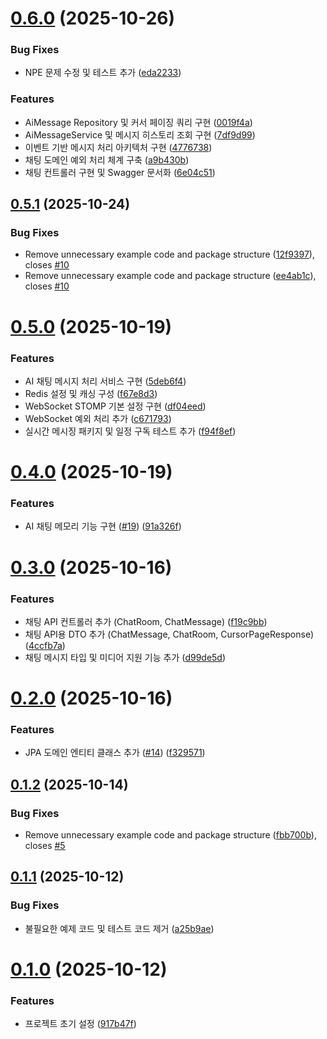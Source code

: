 # [0.6.0](https://github.com/swyp-web-11-team-4/airoad-backend/compare/v0.5.1...v0.6.0) (2025-10-26)


### Bug Fixes

* NPE 문제 수정 및 테스트 추가 ([eda2233](https://github.com/swyp-web-11-team-4/airoad-backend/commit/eda223316c053560f4d5d38016e60d101a4b1933))


### Features

* AiMessage Repository 및 커서 페이징 쿼리 구현 ([0019f4a](https://github.com/swyp-web-11-team-4/airoad-backend/commit/0019f4a5d72fe5156d99b73bfab938347ee02933))
* AiMessageService 및 메시지 히스토리 조회 구현 ([7df9d99](https://github.com/swyp-web-11-team-4/airoad-backend/commit/7df9d9931aa0c3c9fbbc7e1df81ce6b3e3f6020e))
* 이벤트 기반 메시지 처리 아키텍처 구현 ([4776738](https://github.com/swyp-web-11-team-4/airoad-backend/commit/47767388a72dc0743ad45edba50ce0bf8f054999))
* 채팅 도메인 예외 처리 체계 구축 ([a9b430b](https://github.com/swyp-web-11-team-4/airoad-backend/commit/a9b430b635e95a452ac27927e8351dd1c058d421))
* 채팅 컨트롤러 구현 및 Swagger 문서화 ([6e04c51](https://github.com/swyp-web-11-team-4/airoad-backend/commit/6e04c5128517f40a451edce64864d8bc7c30f5dd))

## [0.5.1](https://github.com/swyp-web-11-team-4/airoad-backend/compare/v0.5.0...v0.5.1) (2025-10-24)


### Bug Fixes

* Remove unnecessary example code and package structure ([12f9397](https://github.com/swyp-web-11-team-4/airoad-backend/commit/12f9397fd4624a73f46192ac700eca25ed289474)), closes [#10](https://github.com/swyp-web-11-team-4/airoad-backend/issues/10)
* Remove unnecessary example code and package structure ([ee4ab1c](https://github.com/swyp-web-11-team-4/airoad-backend/commit/ee4ab1c3d4ff33b0b392ff8f69917342fc813b22)), closes [#10](https://github.com/swyp-web-11-team-4/airoad-backend/issues/10)

# [0.5.0](https://github.com/swyp-web-11-team-4/airoad-backend/compare/v0.4.0...v0.5.0) (2025-10-19)


### Features

* AI 채팅 메시지 처리 서비스 구현 ([5deb6f4](https://github.com/swyp-web-11-team-4/airoad-backend/commit/5deb6f451fa4e004afc0e351450cea8d91b7660d))
* Redis 설정 및 캐싱 구성 ([f67e8d3](https://github.com/swyp-web-11-team-4/airoad-backend/commit/f67e8d3e35573b80c66312486e24313d91fe0492))
* WebSocket STOMP 기본 설정 구현 ([df04eed](https://github.com/swyp-web-11-team-4/airoad-backend/commit/df04eedfd92757aba5326a09f6abb04736c389e2))
* WebSocket 예외 처리 추가 ([c671793](https://github.com/swyp-web-11-team-4/airoad-backend/commit/c671793425703e52bc99ad1e32f89883e572f7f4))
* 실시간 메시징 패키지 및 일정 구독 테스트 추가 ([f94f8ef](https://github.com/swyp-web-11-team-4/airoad-backend/commit/f94f8efe4c488e9babe47528b29cd15175c687fd))

# [0.4.0](https://github.com/swyp-web-11-team-4/airoad-backend/compare/v0.3.0...v0.4.0) (2025-10-19)


### Features

* AI 채팅 메모리 기능 구현 ([#19](https://github.com/swyp-web-11-team-4/airoad-backend/issues/19)) ([91a326f](https://github.com/swyp-web-11-team-4/airoad-backend/commit/91a326f75b60f8035258d3a87f3076570151bca2))

# [0.3.0](https://github.com/swyp-web-11-team-4/airoad-backend/compare/v0.2.0...v0.3.0) (2025-10-16)


### Features

* 채팅 API 컨트롤러 추가 (ChatRoom, ChatMessage) ([f19c9bb](https://github.com/swyp-web-11-team-4/airoad-backend/commit/f19c9bb11ffc80e26db04bc902d1830c8a36ca40))
* 채팅 API용 DTO 추가 (ChatMessage, ChatRoom, CursorPageResponse) ([4ccfb7a](https://github.com/swyp-web-11-team-4/airoad-backend/commit/4ccfb7abb32d8d7a0a725faaf1d18feb4493a629))
* 채팅 메시지 타입 및 미디어 지원 기능 추가 ([d99de5d](https://github.com/swyp-web-11-team-4/airoad-backend/commit/d99de5d37bb9d7c46433d4c7edd1ebc0ad176a75))

# [0.2.0](https://github.com/swyp-web-11-team-4/airoad-backend/compare/v0.1.2...v0.2.0) (2025-10-16)


### Features

* JPA 도메인 엔티티 클래스 추가 ([#14](https://github.com/swyp-web-11-team-4/airoad-backend/issues/14)) ([f329571](https://github.com/swyp-web-11-team-4/airoad-backend/commit/f32957136c7b66978fb5428f0e34a750bfe93d00))

## [0.1.2](https://github.com/swyp-web-11-team-4/airoad-backend/compare/v0.1.1...v0.1.2) (2025-10-14)


### Bug Fixes

* Remove unnecessary example code and package structure ([fbb700b](https://github.com/swyp-web-11-team-4/airoad-backend/commit/fbb700b1caa2e3dfc57f7a317cbe5ddb06ce3800)), closes [#5](https://github.com/swyp-web-11-team-4/airoad-backend/issues/5)

## [0.1.1](https://github.com/swyp-web-11-team-4/airoad-backend/compare/v0.1.0...v0.1.1) (2025-10-12)


### Bug Fixes

* 불필요한 예제 코드 및 테스트 코드 제거 ([a25b9ae](https://github.com/swyp-web-11-team-4/airoad-backend/commit/a25b9ae1b7a3e17281b5cb047234978b98f69b3b))

# [0.1.0](https://github.com/swyp-web-11-team-4/airoad-backend/compare/v0.0.1...v0.1.0) (2025-10-12)


### Features

* 프로젝트 초기 설정 ([917b47f](https://github.com/swyp-web-11-team-4/airoad-backend/commit/917b47fade61a098d4b142fc7e288c5faf07617c))

